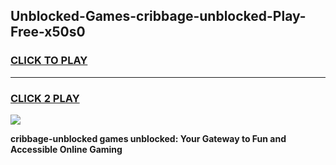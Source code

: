 
## Unblocked-Games-cribbage-unblocked-Play-Free-x50s0
<h3>
<a href="https://premium76.site?title=cribbage-unblocked&ref=12A">CLICK TO PLAY</a></h3>
<hr>

<h3>
<a href="https://premium76.site?title=cribbage-unblocked&ref=12A">CLICK 2 PLAY</a>
  
</h3>

<a href="https://premium76.site?title=cribbage-unblocked&ref=12A"><img src="https://clearcache.store/games.png"></a>


**cribbage-unblocked games unblocked: Your Gateway to Fun and Accessible Online Gaming**
